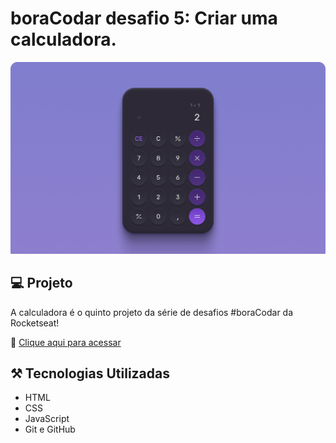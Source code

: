 # boraCodar desafio 5: Criar uma calculadora.

![preview](.github/preview.jpg)

## 💻 Projeto

A calculadora é o quinto projeto da série de desafios #boraCodar da Rocketseat!

🔗 [Clique aqui para acessar](https://anaaab.github.io/calculator/)

## ⚒️ Tecnologias Utilizadas

- HTML
- CSS
- JavaScript
- Git e GitHub



